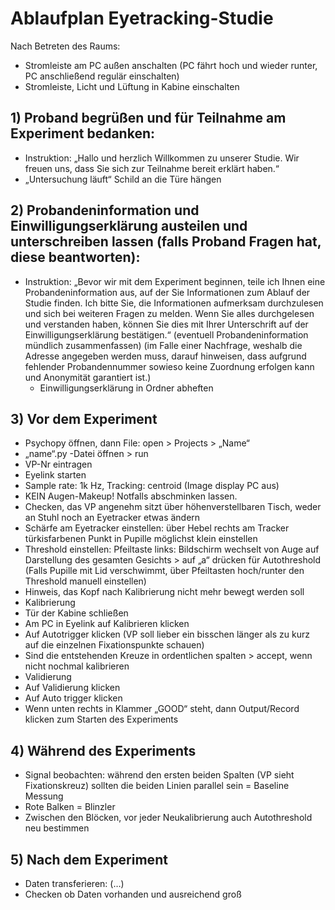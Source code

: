 # Ablaufplan Eyetracking-Studie
Nach Betreten des Raums:
-   Stromleiste am PC außen anschalten (PC fährt hoch und wieder runter, PC anschließend regulär einschalten)
-   Stromleiste, Licht und Lüftung in Kabine einschalten

## 1)	Proband begrüßen und für Teilnahme am Experiment bedanken:
-   Instruktion: „Hallo und herzlich Willkommen zu unserer Studie. Wir freuen uns, dass Sie sich zur Teilnahme bereit erklärt haben.“
-   „Untersuchung läuft“ Schild an die Türe hängen

## 2)	Probandeninformation und Einwilligungserklärung austeilen und unterschreiben lassen (falls Proband Fragen hat, diese beantworten):
-   Instruktion: „Bevor wir mit dem Experiment beginnen, teile ich Ihnen eine Probandeninformation aus, auf der Sie Informationen zum Ablauf der Studie finden. Ich bitte Sie, die Informationen aufmerksam durchzulesen und sich bei weiteren Fragen zu melden. Wenn Sie alles durchgelesen und verstanden haben, können Sie dies mit Ihrer Unterschrift auf der Einwilligungserklärung bestätigen.“ (eventuell Probandeninformation mündlich zusammenfassen)
(im Falle einer Nachfrage, weshalb die Adresse angegeben werden muss, darauf hinweisen, dass aufgrund fehlender Probandennummer sowieso keine Zuordnung erfolgen kann und Anonymität garantiert ist.)
    - Einwilligungserklärung in Ordner abheften

## 3)	Vor dem Experiment
-   Psychopy öffnen, dann File: open > Projects > „Name“
-   „name“.py -Datei öffnen > run
-   VP-Nr eintragen
-   Eyelink starten
-   Sample rate: 1k Hz, Tracking: centroid (Image display PC aus)
-   KEIN Augen-Makeup! Notfalls abschminken lassen.
-   Checken, das VP angenehm sitzt über höhenverstellbaren Tisch, weder an Stuhl noch an Eyetracker etwas ändern
-   Schärfe am Eyetracker einstellen: über Hebel rechts am Tracker türkisfarbenen Punkt in Pupille möglichst klein einstellen
-   Threshold einstellen: Pfeiltaste links: Bildschirm wechselt von Auge auf Darstellung des gesamten Gesichts > auf „a“ drücken für Autothreshold (Falls Pupille mit Lid verschwimmt, über Pfeiltasten hoch/runter den Threshold manuell einstellen)
-   Hinweis, das Kopf nach Kalibrierung nicht mehr bewegt werden soll
-   Kalibrierung
-   Tür der Kabine schließen
-   Am PC in Eyelink auf Kalibrieren klicken
-   Auf Autotrigger klicken (VP soll lieber ein bisschen länger als zu kurz auf die einzelnen Fixationspunkte schauen)
-   Sind die entstehenden Kreuze in ordentlichen spalten > accept, wenn nicht nochmal kalibrieren
-   Validierung
-   Auf Validierung klicken
-   Auf Auto trigger klicken
-   Wenn unten rechts in Klammer „GOOD“ steht, dann Output/Record klicken zum Starten des Experiments

## 4)	Während des Experiments
-   Signal beobachten: während den ersten beiden Spalten (VP sieht Fixationskreuz) sollten die beiden Linien parallel sein = Baseline Messung
-   Rote Balken = Blinzler
-   Zwischen den Blöcken, vor jeder Neukalibrierung auch Autothreshold neu bestimmen
## 5)	Nach dem Experiment
-   Daten transferieren: (…)
-   Checken ob Daten vorhanden und ausreichend groß
